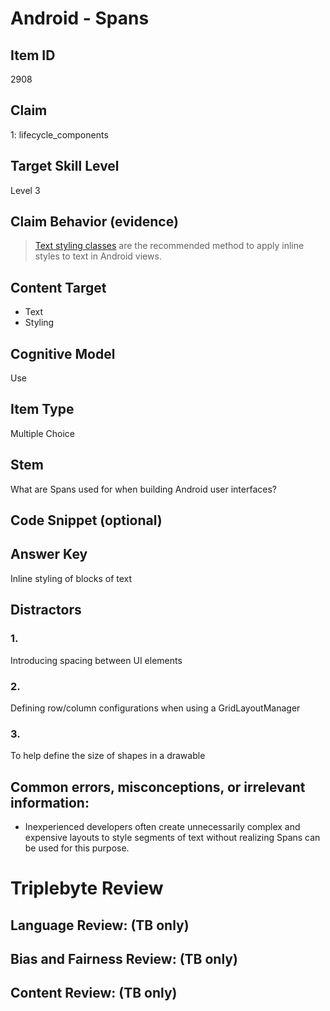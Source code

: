 # Android - Spans

## Item ID
2908

## Claim
1: lifecycle_components

## Target Skill Level
Level 3

## Claim Behavior (evidence)
> [Text styling classes](https://developer.android.com/reference/android/text/style/package-summary) are the recommended method to apply inline styles to text in Android views.

## Content Target
- Text
- Styling

## Cognitive Model
Use

## Item Type
Multiple Choice

## Stem
What are Spans used for when building Android user interfaces?

## Code Snippet (optional)

## Answer Key
Inline styling of blocks of text

## Distractors
### 1.
Introducing spacing between UI elements

### 2.
Defining row/column configurations when using a GridLayoutManager

### 3.
To help define the size of shapes in a drawable

## Common errors, misconceptions, or irrelevant information:
- Inexperienced developers often create unnecessarily complex and expensive layouts to style segments of text without realizing Spans can be used for this purpose.

# Triplebyte Review

## Language Review: (TB only)

## Bias and Fairness Review: (TB only)

## Content Review: (TB only)
